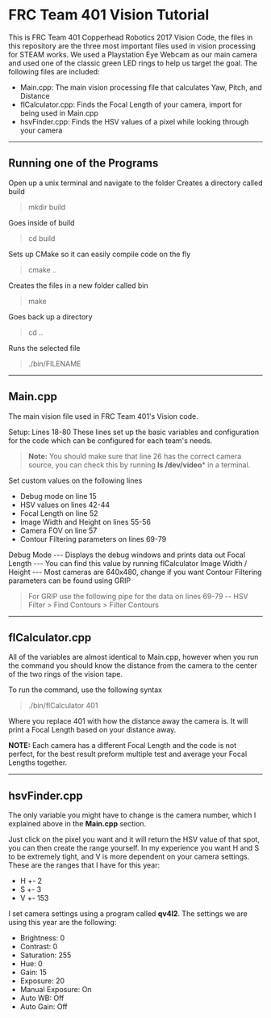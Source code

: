 FRC Team 401 Vision Tutorial
===================


This is FRC Team 401 Copperhead Robotics 2017 Vision Code, the files in this repository are the three most important files used in vision processing for STEAM works. We used a Playstation Eye Webcam as our main camera and used one of the classic green LED rings to help us target the goal. The following files are included:

 - Main.cpp: The main vision processing file that calculates Yaw, Pitch, and Distance
 - flCalculator.cpp: Finds the Focal Length of your camera, import for being used in Main.cpp
 - hsvFinder.cpp: Finds the HSV values of a pixel while looking through your camera

----------


Running one of the Programs
-------------

Open up a unix terminal and navigate to the folder
Creates a directory called build
>mkdir build

Goes inside of build

>cd build

Sets up CMake so it can easily compile code on the fly

>cmake ..

Creates the files in a new folder called bin

>make

Goes back up a directory

>cd ..

Runs the selected file

>./bin/FILENAME

----------

Main.cpp
-------------------
The main vision file used in FRC Team 401's Vision code.

Setup: Lines 18-80
These lines set up the basic variables and configuration for the code which can be configured for each team's needs.
>**Note:** You should make sure that line 26 has the correct camera source, you can check this by running **ls /dev/video*** in a terminal.
 
 Set custom values on the following lines
 
 - Debug mode on line 15
 - HSV values on lines 42-44
 - Focal Length on line 52
 - Image Width and Height on lines 55-56
 - Camera FOV on line 57
 - Contour Filtering parameters on lines 69-79

Debug Mode --- Displays the debug windows and prints data out
Focal Length --- You can find this value by running flCalculator
Image Width / Height --- Most cameras are 640x480, change if you want
Contour Filtering parameters can be found using GRIP
>For GRIP use the following pipe for the data on lines 69-79
>-- HSV Filter > Find Contours > Filter Contours

----------

flCalculator.cpp
-------------------
All of the variables are almost identical to Main.cpp, however when you run the command you should know the distance from the camera to the center of the two rings of the vision tape.

To run the command, use the following syntax
>./bin/flCalculator 401

Where you replace 401 with how the distance away the camera is. It will print a Focal Length based on your distance away.

**NOTE:** Each camera has a different Focal Length and the code is not perfect, for the best result preform multiple test and average your Focal Lengths together.

----------

hsvFinder.cpp
-------------------
The only variable you might have to change is the camera number, which I explained above in the **Main.cpp** section. 

Just click on the pixel you want and it will return the HSV value of that spot, you can then create the range yourself. In my experience you want H and S to be extremely tight, and V is more dependent on your camera settings. These are the ranges that I have for this year:

- H +- 2
- S +- 3
- V +- 153

I set camera settings using a program called **qv4l2**. The settings we are using this year are the following:

  - Brightness: 0
  - Contrast: 0
  - Saturation: 255
  - Hue: 0
  -  Gain: 15
  - Exposure: 20
  - Manual Exposure: On
  - Auto WB: Off
  - Auto Gain: Off
	
